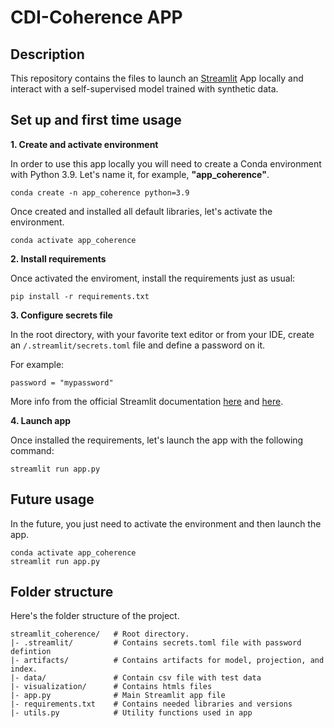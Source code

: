 # CDI-Coherence APP

## Description

This repository contains the files to launch an [Streamlit](https://streamlit.io/) App locally and interact with a self-supervised model trained with synthetic data.

## Set up and first time usage

**1. Create and activate environment**

In order to use this app locally you will need to create a Conda environment with Python 3.9. Let's name it, for example, **"app_coherence"**.

```
conda create -n app_coherence python=3.9
```

Once created and installed all default libraries, let's activate the environment.

```
conda activate app_coherence
```

**2. Install requirements**

Once activated the enviroment, install the requirements just as usual:

```
pip install -r requirements.txt
```

**3. Configure secrets file**

In the root directory, with your favorite text editor or from your IDE, create an ```/.streamlit/secrets.toml``` file and define a password on it.

For example:

```
password = "mypassword"
```

More info from the official Streamlit documentation [here](https://docs.streamlit.io/develop/api-reference/connections/secrets.toml) and [here](https://docs.streamlit.io/develop/concepts/connections/secrets-management).


**4. Launch app**

Once installed the requirements, let's launch the app with the following command:

```
streamlit run app.py
```

## Future usage

In the future, you just need to activate the environment and then launch the app.

```
conda activate app_coherence
streamlit run app.py
```


## Folder structure

Here's the folder structure of the project.

```
streamlit_coherence/   # Root directory.
|- .streamlit/         # Contains secrets.toml file with password defintion
|- artifacts/          # Contains artifacts for model, projection, and index.
|- data/               # Contain csv file with test data
|- visualization/      # Contains htmls files
|- app.py              # Main Streamlit app file
|- requirements.txt    # Contains needed libraries and versions
|- utils.py            # Utility functions used in app
```
